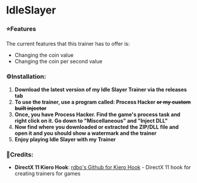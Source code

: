 # IdleSlayer

### ⭐Features
The current features that this trainer has to offer is:
- Changing the coin value
- Changing the coin per second value

### ⚙️Installation:
1. **Download the latest version of my Idle Slayer Trainer via the releases tab**
2. **To use the trainer, use a program called: Process Hacker ~~or my custom built injector~~**
3. **Once, you have Process Hacker. Find the game's process task and right click on it. Go down to "Miscellaneous" and "Inject DLL"**
4. **Now find where you downloaded or extracted the ZIP/DLL file and open it and you should show a watermark and the trainer**
5. **Enjoy playing Idle Slayer with my Trainer**

### 📢Credits:
- **DirectX 11 Kiero Hook**: [rdbo's Github for Kiero Hook](https://github.com/rdbo/ImGui-DirectX-11-Kiero-Hook) - DirectX 11 hook for creating trainers for games
